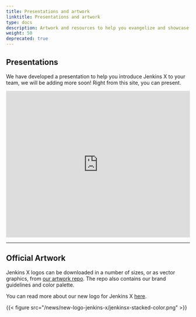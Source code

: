 ```yaml
---
title: Presentations and artwork 
linktitle: Presentations and artwork
type: docs
description: Artwork and resources to help you evangelize and showcase Jenkins X to your team!
weight: 50
deprecated: true
---
```


## Presentations

We have developed a presentation to help you introduce Jenkins X to your team, we will be adding more soon! Right from this site, you can present.

<iframe src="https://gitpitch.com/sharepointoscar/presentations/master?p=talks/intro-to-jenkins-x#/" frameborder="0" scrolling="no" allowtransparency="true" allowfullscreen="true" id="emb_5jtc6n" height="401" width="600" style="border: none; position: relative; visibility: visible; display: block; margin: 0px; padding: 0px; max-width: 100%; min-width: 200px;"></iframe>

***

## Official Artwork

Jenkins X logos can be downloaded in a number of sizes, or as vector graphics, from [our artwork repo](https://github.com/cdfoundation/artwork/tree/master/jenkinsx). The repo also contains our brand guidelines and color palette.

You can read more about our new logo for Jenkins X [here](https://jenkins-x.io/blog/2019/07/31/new-logo-jenkins-x/).

{{< figure src="/news/new-logo-jenkins-x/jenkinsx-stacked-color.png" >}}

